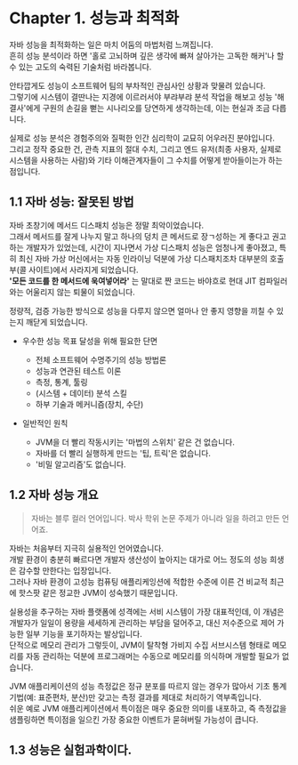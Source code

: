 # Chapter 1. 성능과 최적화
자바 성능을 최적화하는 일은 마치 어둠의 마법처럼 느껴집니다.   
흔히 성능 분석이라 하면 '홀로 고뇌하며 깊은 생각에 빠져 살아가는 고독한 해커'나 할 수 있는 고도의 숙력된 기술처럼 바라봅니다.   

안타깝게도 성능이 소프트웨어 팀의 부차적인 관심사인 상황과 맞물려 있습니다.   
그렇기에 시스템이 결딴나는 지경에 이르러서야 부랴부랴 분석 작업을 해보고 성능 '해결사'에게 구원의 손길을 뻗는 시나리오를 당연하게 생각하는데, 이는 현실과 조금 다릅니다.

실제로 성능 분석은 경험주의와 질퍽한 인간 심리학이 교묘히 어우러진 분야입니다.   
그리고 정작 중요한 건, 관측 지표의 절대 수치, 그리고 엔드 유저(최종 사용자, 실제로 시스템을 사용하는 사람)와 기타 이해관계자들이 그 수치를 어떻게 받아들이는가 하는 점입니다.

## 1.1 자바 성능: 잘못된 방법
자바 초창기에 메서드 디스패치 성능은 정말 최악이었습니다.   
그래서 메서드를 잘게 나누지 말고 하나의 덩치 큰 메서드로 장ㄱ성하는 게 좋다고 권고하는 개발자가 있었는데, 시간이 지나면서 가상 디스패치 성능은 엄청나게 좋아졌고, 특히 최신 자바 가상 머신에서는 자동 인라이닝 덕분에 가상 디스패치조차 대부분의 호출부(콜 사이트)에서 사라지게 되었습니다.   
**'모든 코드를 한 메서드에 욱여넣어라'** 는 말대로 짠 코드는 바야흐로 현대 JIT 컴파일러와는 어울리지 않는 퇴물이 되었습니다.

정량적, 검증 가능한 방식으로 성능을 다루지 않으면 얼마나 안 좋지 영향을 끼칠 수 있는지 깨닫게 되었습니다.

- 우수한 성능 목표 달성을 위해 필요한 단면
  - 전체 소프트웨어 수명주기의 성능 방법론
  - 성능과 연관된 테스트 이론
  - 측정, 통계, 툴링
  - (시스템 + 데이터) 분석 스킬
  - 하부 기술과 메커니즘(장치, 수단)

- 일반적인 원칙
  - JVM을 더 빨리 작동시키는 '마법의 스위치' 같은 건 없습니다.
  - 자바를 더 빨리 실행하게 만드는 '팁, 트릭'은 없습니다.
  - '비밀 알고리즘'도 없습니다.

## 1.2 자바 성능 개요
> 자바는 블루 컬러 언어입니다. 박사 학위 논문 주제가 아니라 일을 하려고 만든 언어죠.

자바는 처음부터 지극히 실용적인 언어였습니다.   
개발 환경이 충분히 빠르다면 개발자 생산성이 높아지는 대가로 어느 정도의 성능 희생은 감수할 만한다는 입장입니다.   
그러나 자바 환경이 고성능 컴퓨팅 애플리케잉션에 적합한 수준에 이른 건 비교적 최근에 핫스팟 같은 정교한 JVM이 성숙했기 때문입니다.

실용성을 추구하는 자바 플랫폼에 성격에는 서비 시스템이 가장 대표적인데, 이 개념은 개발자가 일일이 용량을 세세하게 관리하는 부담을 덜어주고, 대신 저수준으로 제어 가능한 일부 기능을 포기하자는 발상입니다.   
단적으로 메모리 관리가 그렇듯이, JVM이 탈착형 가비지 수집 서브시스템 형태로 메모리를 자동 관리하는 덕분에 프로그래머는 수동으로 메모리를 의식하며 개발할 필요가 없습니다.

JVM 애플리케이션의 성능 측정값은 정규 분포를 따르지 않는 경우가 많아서 기초 통계 기법(예: 표준편차, 분산)만 갖고는 측정 결과를 제대로 처리하기 역부족입니다.   
쉬운 예로 JVM 애플리케이션에서 특이점은 매우 중요한 의미를 내포하고, 즉 측정값을 샘플링하면 특이점을 일으킨 가장 중요한 이벤트가 묻혀버릴 가능성이 큽니다.

## 1.3 성능은 실험과학이다.


